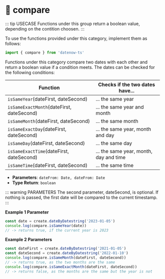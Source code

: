 # 👯 compare

::: tip USECASE
Functions under this group return a boolean value, depending on the contition choosen.
:::

To use the functions provided under this category, implement them as follows:

```typescript
import { compare } from 'datenow-ts'
```

Functions under this category compare two dates with each other and return
a boolean value if a condition meets. The dates can be checked for the following conditions:

| Function                                    | Checks if the two dates have...        |
|---------------------------------------------|----------------------------------------|
| ``isSameYear``(dateFirst, dateSecond)       | ... the same year                      |
| ``isSameExactMonth``(dateFirst, dateSecond) | ... the same year and month            |
| ``isSameMonth``(dateFirst, dateSecond)      | ... the same month                     |
| ``isSameExactDay``(dateFirst, dateSecond)   | ... the same year, month and day       |
| ``isSameDay``(dateFirst, dateSecond)        | ... the same day                       |
| ``isSameExactTime``(dateFirst, dateSecond)  | ... the same year, month, day and time |
| ``isSameTime``(dateFirst, dateSecond)       | ... the same time                      |

- **Parameters**: `dateFrom: Date, dateFrom: Date`
- **Type Return**: `boolean`

::: warning PARAMETERS
The second parameter, dateSecond, is optional. 
If nothing is passed, the first date will be compared to the current timestamp.
:::

**Example 1 Parameter**
```typescript
const date = create.dateByDatestring('2023-01-05')
console.log(compare.isSameYear(date))
// -> returns true, if the current year is 2023
```

**Example 2 Parameters**
```typescript
const dateFirst = create.dateByDatestring('2021-01-05')
const dateSecond = create.dateByDatestring('2022-01-10')
console.log(compare.isSameMonth(dateFirst, dateSecond))
// -> returns true, as the two months are the same
console.log(compare.isSameExactMonth(dateFirst, dateSecond))
// -> returns false, as the months are the same but the year is not
```

